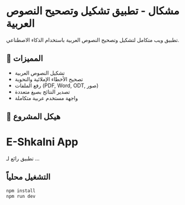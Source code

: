 # مشكال - تطبيق تشكيل وتصحيح النصوص العربية

تطبيق ويب متكامل لتشكيل وتصحيح النصوص العربية باستخدام الذكاء الاصطناعي.

## 🚀 المميزات

- تشكيل النصوص العربية
- تصحيح الأخطاء الإملائية والنحوية
- رفع الملفات (PDF, Word, ODT, صور)
- تصدير النتائج بصيغ متعددة
- واجهة مستخدم عربية متكاملة

## 📁 هيكل المشروع
# E-Shkalni App

تطبيق رائع لـ ...

## التشغيل محلياً
```bash
npm install
npm run dev
